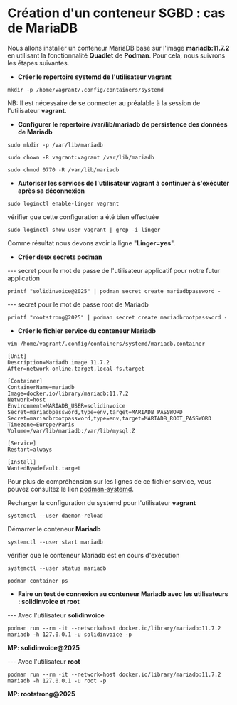 # Création d'un conteneur SGBD : cas de MariaDB

Nous allons installer un conteneur MariaDB basé sur l'image **mariadb:11.7.2** en utilisant la fonctionnalité **Quadlet** de **Podman**. Pour cela, nous suivrons les étapes suivantes.

- **Créer le repertoire systemd de l'utilisateur vagrant**

```
mkdir -p /home/vagrant/.config/containers/systemd
```

NB: Il est nécessaire de se connecter au préalable à la session de l'utilisateur **vagrant**.

- **Configurer le repertoire /var/lib/mariadb de persistence des données de Mariadb**

```
sudo mkdir -p /var/lib/mariadb

sudo chown -R vagrant:vagrant /var/lib/mariadb

sudo chmod 0770 -R /var/lib/mariadb
```

- **Autoriser les services de l'utilisateur vagrant à continuer à s'exécuter après sa déconnexion**

```
sudo loginctl enable-linger vagrant
```

vérifier que cette configuration a été bien effectuée

```
sudo loginctl show-user vagrant | grep -i linger
```

Comme résultat nous devons avoir la ligne "**Linger=yes**".

- **Créer deux secrets podman** 

--- secret pour le mot de passe de l'utilisateur applicatif pour notre futur application 

```
printf "solidinvoice@2025" | podman secret create mariadbpassword -
```

--- secret pour le mot de passe root de Mariadb

```
printf "rootstrong@2025" | podman secret create mariadbrootpassword -
```

- **Créer le fichier service du conteneur Mariadb**

```
vim /home/vagrant/.config/containers/systemd/mariadb.container
```

```
[Unit]
Description=Mariadb image 11.7.2
After=network-online.target,local-fs.target

[Container]
ContainerName=mariadb
Image=docker.io/library/mariadb:11.7.2
Network=host
Environment=MARIADB_USER=solidinvoice
Secret=mariadbpassword,type=env,target=MARIADB_PASSWORD
Secret=mariadbrootpassword,type=env,target=MARIADB_ROOT_PASSWORD
Timezone=Europe/Paris
Volume=/var/lib/mariadb:/var/lib/mysql:Z

[Service]
Restart=always

[Install]
WantedBy=default.target
```

Pour plus de compréhension sur les lignes de ce fichier service, vous pouvez consultez le lien [podman-systemd](https://docs.podman.io/en/latest/markdown/podman-systemd.unit.5.html).

Recharger la configuration du systemd pour l'utilisateur **vagrant**

```
systemctl --user daemon-reload
```

Démarrer le conteneur **Mariadb**

```
systemctl --user start mariadb
```

vérifier que le conteneur Mariadb est en cours d'exécution

```
systemctl --user status mariadb
```

```
podman container ps
```

- **Faire un test de connexion au conteneur Mariadb avec les utilisateurs : solidinvoice et root**

--- Avec l'utilisateur **solidinvoice**

```
podman run --rm -it --network=host docker.io/library/mariadb:11.7.2 mariadb -h 127.0.0.1 -u solidinvoice -p
```

**MP: solidinvoice@2025**

--- Avec l'utilisateur **root**

```
podman run --rm -it --network=host docker.io/library/mariadb:11.7.2 mariadb -h 127.0.0.1 -u root -p
```

**MP: rootstrong@2025**